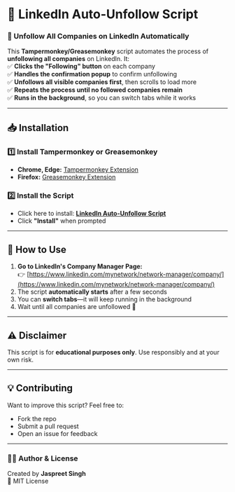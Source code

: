 # 🚀 LinkedIn Auto-Unfollow Script

### 📢 Unfollow All Companies on LinkedIn Automatically  

This **Tampermonkey/Greasemonkey** script automates the process of **unfollowing all companies** on LinkedIn. It:  
✅ **Clicks the "Following" button** on each company  
✅ **Handles the confirmation popup** to confirm unfollowing  
✅ **Unfollows all visible companies first**, then scrolls to load more  
✅ **Repeats the process until no followed companies remain**  
✅ **Runs in the background**, so you can switch tabs while it works  

---

## 📥 Installation  

### 1️⃣ **Install Tampermonkey or Greasemonkey**  
- **Chrome, Edge:** [Tampermonkey Extension](https://chrome.google.com/webstore/detail/tampermonkey/dhdgffkkebhmkfjojejmpbldmpobfkfo?hl=en)  
- **Firefox:** [Greasemonkey Extension](https://addons.mozilla.org/en-US/firefox/addon/greasemonkey/)  

### 2️⃣ **Install the Script**  
- Click here to install: **[LinkedIn Auto-Unfollow Script](https://github.com/YOUR-USERNAME/linkedin-auto-unfollow/raw/main/linkedin-auto-unfollow.user.js)**
- Click **"Install"** when prompted  

---

## 🚀 How to Use  
1. **Go to LinkedIn's Company Manager Page:**  
   👉 [https://www.linkedin.com/mynetwork/network-manager/company/](https://www.linkedin.com/mynetwork/network-manager/company/)  
2. The script **automatically starts** after a few seconds  
3. You can **switch tabs**—it will keep running in the background  
4. Wait until all companies are unfollowed 🎯  

---

## ⚠️ Disclaimer  
This script is for **educational purposes only**. Use responsibly and at your own risk.  

---

## 💡 Contributing  
Want to improve this script? Feel free to:  
- Fork the repo  
- Submit a pull request  
- Open an issue for feedback  

---

### 👨‍💻 **Author & License**  
Created by **Jaspreet Singh**  
📜 MIT License  
